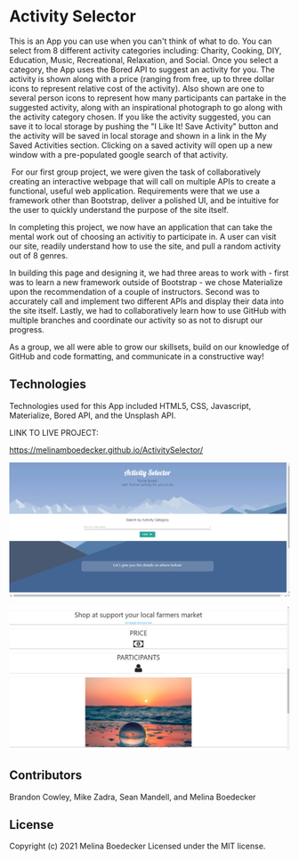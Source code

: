 # Activity Selector

This is an App you can use when you can't think of what to do. You can select from 8 different activity categories including: Charity, Cooking, DIY, Education, Music, Recreational, Relaxation, and Social.  Once you select a category, the App uses the Bored API to suggest an activity for you.  The activity is shown along with a price  (ranging from free, up to three dollar icons to represent relative cost of the activity).  Also shown are one to several person icons to represent how many participants can partake in the suggested activity, along with an inspirational photograph to go along with the activity category chosen.  If you like the activity suggested, you can save it to local storage by pushing the "I Like It! Save Activity" button and the activity will be saved in local storage and shown in a link in the My Saved Activities section.  Clicking on a saved activity will open up a new window with a pre-populated google search of that activity. 

​
For our first group project, we were given the task of collaboratively creating an interactive webpage that will call on multiple APIs to create a functional, useful web application. Requirements were that we use a framework other than Bootstrap, deliver a polished UI, and be intuitive for the user to quickly understand the purpose of the site itself.

In completing this project, we now have an application that can take the mental work out of choosing an activitiy to participate in. A user can visit our site, readily understand how to use the site, and pull a random activity out of 8 genres.

In building this page and designing it, we had three areas to work with - first was to learn a new framework outside of Bootstrap - we chose Materialize upon the recommendation of a couple of instructors. Second was to accurately call and implement two different APIs and display their data into the site itself. Lastly, we had to collaboratively learn how to use GitHub with multiple branches and coordinate our activity so as not to disrupt our progress.

As a group, we all were able to grow our skillsets, build on our knowledge of GitHub and code formatting, and communicate in a constructive way!

## Technologies
Technologies used for this App included HTML5, CSS, Javascript, Materialize, Bored API, and the Unsplash API.


LINK TO LIVE PROJECT:

https://melinamboedecker.github.io/ActivitySelector/

![Screenshot of the operational website.](assets/ScreenshotActivitySelector.png)

![Screenshot of the operational website.](assets/Screenshot2_ActivitySelector.png)

## Contributors
Brandon Cowley, Mike Zadra, Sean Mandell, and Melina Boedecker

## License
Copyright (c) 2021 Melina Boedecker
Licensed under the MIT license.

